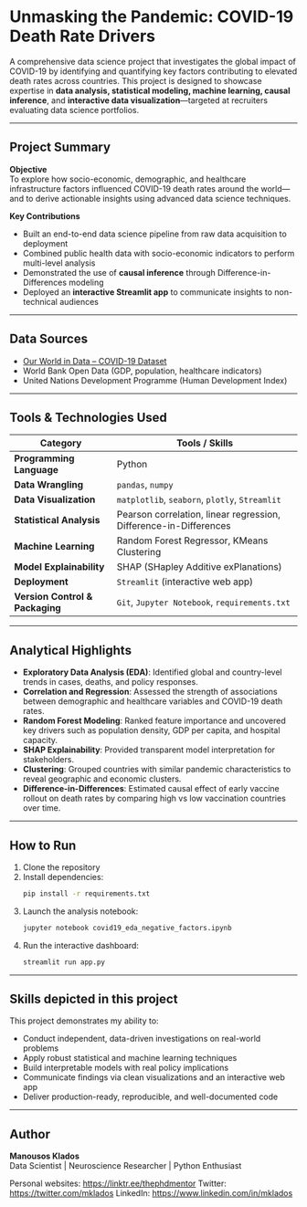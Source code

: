 
# Unmasking the Pandemic: COVID-19 Death Rate Drivers

A comprehensive data science project that investigates the global impact of COVID-19 by identifying and quantifying key factors contributing to elevated death rates across countries. This project is designed to showcase expertise in **data analysis, statistical modeling, machine learning, causal inference**, and **interactive data visualization**—targeted at recruiters evaluating data science portfolios.

---

## Project Summary

**Objective**  
To explore how socio-economic, demographic, and healthcare infrastructure factors influenced COVID-19 death rates around the world—and to derive actionable insights using advanced data science techniques.

**Key Contributions**
- Built an end-to-end data science pipeline from raw data acquisition to deployment
- Combined public health data with socio-economic indicators to perform multi-level analysis
- Demonstrated the use of **causal inference** through Difference-in-Differences modeling
- Deployed an **interactive Streamlit app** to communicate insights to non-technical audiences

---

## Data Sources
- [Our World in Data – COVID-19 Dataset](https://github.com/owid/covid-19-data)
- World Bank Open Data (GDP, population, healthcare indicators)
- United Nations Development Programme (Human Development Index)

---

## Tools & Technologies Used

| Category                    | Tools / Skills                                                  |
|-----------------------------|------------------------------------------------------------------|
| **Programming Language**     | Python                                                          |
| **Data Wrangling**           | `pandas`, `numpy`                                               |
| **Data Visualization**       | `matplotlib`, `seaborn`, `plotly`, `Streamlit`                  |
| **Statistical Analysis**     | Pearson correlation, linear regression, Difference-in-Differences |
| **Machine Learning**         | Random Forest Regressor, KMeans Clustering                      |
| **Model Explainability**     | SHAP (SHapley Additive exPlanations)                            |
| **Deployment**               | `Streamlit` (interactive web app)                               |
| **Version Control & Packaging** | `Git`, `Jupyter Notebook`, `requirements.txt`                |

---

## Analytical Highlights

- **Exploratory Data Analysis (EDA)**: Identified global and country-level trends in cases, deaths, and policy responses.
- **Correlation and Regression**: Assessed the strength of associations between demographic and healthcare variables and COVID-19 death rates.
- **Random Forest Modeling**: Ranked feature importance and uncovered key drivers such as population density, GDP per capita, and hospital capacity.
- **SHAP Explainability**: Provided transparent model interpretation for stakeholders.
- **Clustering**: Grouped countries with similar pandemic characteristics to reveal geographic and economic clusters.
- **Difference-in-Differences**: Estimated causal effect of early vaccine rollout on death rates by comparing high vs low vaccination countries over time.

---

## How to Run

1. Clone the repository
2. Install dependencies:
   ```bash
   pip install -r requirements.txt
   ```
3. Launch the analysis notebook:
   ```bash
   jupyter notebook covid19_eda_negative_factors.ipynb
   ```
4. Run the interactive dashboard:
   ```bash
   streamlit run app.py
   ```

---

## Skills depicted in this project

This project demonstrates my ability to:
- Conduct independent, data-driven investigations on real-world problems
- Apply robust statistical and machine learning techniques
- Build interpretable models with real policy implications
- Communicate findings via clean visualizations and an interactive web app
- Deliver production-ready, reproducible, and well-documented code

---

## Author

**Manousos Klados**  
Data Scientist | Neuroscience Researcher | Python Enthusiast


Personal websites: https://linktr.ee/thephdmentor
Twitter: https://twitter.com/mklados
LinkedIn: https://www.linkedin.com/in/mklados
